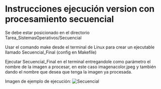 # Instrucciones ejecución version con procesamiento secuencial

Se debe estar posicionado en el directorio Tarea_SistemasOperativos/Secuencial

Usar el comando make desde el terminal de Linux para crear un ejecutable llamado Secuencial_Final (config en Makefile)

Ejecutar Secuencial_Final en el terminal entregandole como parámetro el nombre de la imagen a procesar,
en este caso imagenacolor.jpeg y también dando el nombre que desea que tenga la imagen ya procesada.

Imagen de ejemplo de ejecución:
![Secuencial](https://github.com/JoZeuZ/Tarea_SistemasOperativos/assets/143461832/f35e2cf9-7370-4adc-a534-c2f40c0dd3b1)






